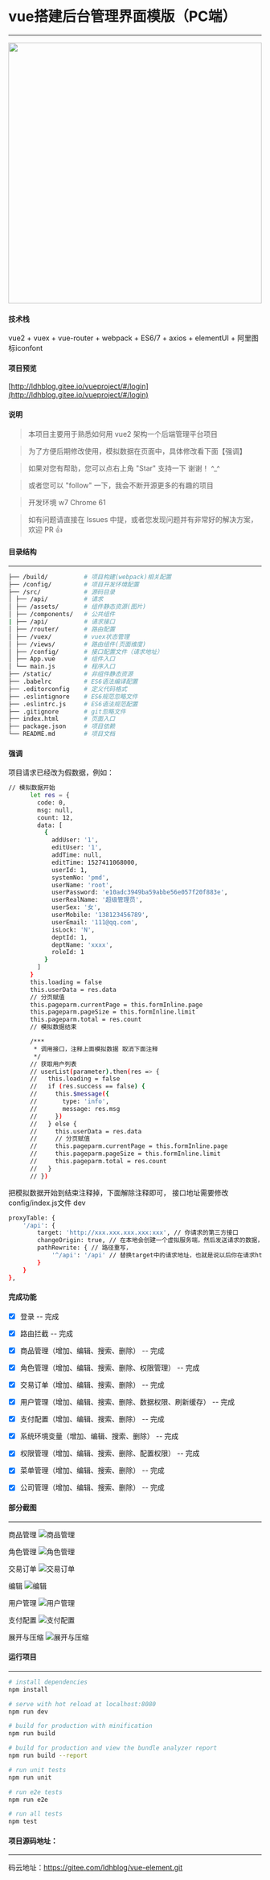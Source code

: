 # vue搭建后台管理界面模版（PC端）
------------------------

<img src="./static/gif.gif" width="100%" height="519px"/>  


#### 技术栈
vue2 + vuex + vue-router + webpack + ES6/7 + axios + elementUI + 阿里图标iconfont

#### 项目预览
[http://ldhblog.gitee.io/vueproject/#/login](http://ldhblog.gitee.io/vueproject/#/login)


#### 说明

>  本项目主要用于熟悉如何用 vue2 架构一个后端管理平台项目

>  为了方便后期修改使用，模拟数据在页面中，具体修改看下面【强调】

>  如果对您有帮助，您可以点右上角 "Star" 支持一下 谢谢！ ^_^

>  或者您可以 "follow" 一下，我会不断开源更多的有趣的项目

>  开发环境 w7  Chrome 61

>  如有问题请直接在 Issues 中提，或者您发现问题并有非常好的解决方案，欢迎 PR 👍


#### 目录结构
------------------------

```bash
├── /build/          # 项目构建(webpack)相关配置
├── /config/         # 项目开发环境配置
├── /src/            # 源码目录
│ ├── /api/          # 请求
│ ├── /assets/       # 组件静态资源(图片)
│ ├── /components/   # 公共组件
| ├── /api/          # 请求接口
│ ├── /router/       # 路由配置
│ ├── /vuex/         # vuex状态管理
│ ├── /views/        # 路由组件(页面维度)
│ ├── /config/       # 接口配置文件（请求地址）
│ ├── App.vue        # 组件入口
│ └── main.js        # 程序入口
├── /static/         # 非组件静态资源
├── .babelrc         # ES6语法编译配置
├── .editorconfig    # 定义代码格式
├── .eslintignore    # ES6规范忽略文件
├── .eslintrc.js     # ES6语法规范配置
├── .gitignore       # git忽略文件
├── index.html       # 页面入口
├── package.json     # 项目依赖
└── README.md        # 项目文档
```

#### 强调

项目请求已经改为假数据，例如：
``` bash
// 模拟数据开始
      let res = {
        code: 0,
        msg: null,
        count: 12,
        data: [
          {
            addUser: '1',
            editUser: '1',
            addTime: null,
            editTime: 1527411068000,
            userId: 1,
            systemNo: 'pmd',
            userName: 'root',
            userPassword: 'e10adc3949ba59abbe56e057f20f883e',
            userRealName: '超级管理员',
            userSex: '女',
            userMobile: '138123456789',
            userEmail: '111@qq.com',
            isLock: 'N',
            deptId: 1,
            deptName: 'xxxx',
            roleId: 1
          }
        ]
      }
      this.loading = false
      this.userData = res.data
      // 分页赋值
      this.pageparm.currentPage = this.formInline.page
      this.pageparm.pageSize = this.formInline.limit
      this.pageparm.total = res.count
      // 模拟数据结束

      /***
       * 调用接口，注释上面模拟数据 取消下面注释
       */
      // 获取用户列表
      // userList(parameter).then(res => {
      //   this.loading = false
      //   if (res.success == false) {
      //     this.$message({
      //       type: 'info',
      //       message: res.msg
      //     })
      //   } else {
      //     this.userData = res.data
      //     // 分页赋值
      //     this.pageparm.currentPage = this.formInline.page
      //     this.pageparm.pageSize = this.formInline.limit
      //     this.pageparm.total = res.count
      //   }
      // })
```
把模拟数据开始到结束注释掉，下面解除注释即可，
接口地址需要修改config/index.js文件 dev
``` bash
proxyTable: {
    '/api': {
        target: 'http://xxx.xxx.xxx.xxx:xxx', // 你请求的第三方接口
        changeOrigin: true, // 在本地会创建一个虚拟服务端，然后发送请求的数据，并同时接收请求的数据，这样服务端和服务端进行数据的交互就不会有跨域问题
        pathRewrite: { // 路径重写，
            '^/api': '/api' // 替换target中的请求地址，也就是说以后你在请求http://api.jisuapi.com/XXXXX这个地址的时候直接写成/api即可。
        }
    }
},

```
#### 完成功能
- [x] 登录 -- 完成
- [x] 路由拦截 -- 完成
- [x] 商品管理（增加、编辑、搜索、删除） -- 完成
- [x] 角色管理（增加、编辑、搜索、删除、权限管理） -- 完成
- [x] 交易订单（增加、编辑、搜索、删除） -- 完成
- [x] 用户管理（增加、编辑、搜索、删除、数据权限、刷新缓存） -- 完成
- [x] 支付配置（增加、编辑、搜索、删除） -- 完成
- [x] 系统环境变量（增加、编辑、搜索、删除） -- 完成
- [x] 权限管理（增加、编辑、搜索、删除、配置权限） -- 完成
- [x] 菜单管理（增加、编辑、搜索、删除） -- 完成
- [x] 公司管理（增加、编辑、搜索、删除） -- 完成


#### 部分截图
------------------------

商品管理
![商品管理](./static/商品管理.png "商品管理")

角色管理
![角色管理](./static/角色管理.png "角色管理")

交易订单
![交易订单](./static/交易订单.png "交易订单")

编辑
![编辑](./static/编辑.png "编辑")

用户管理
![用户管理](./static/用户管理.png "用户管理")

支付配置
![支付配置](./static/支付配置.png "支付配置")

展开与压缩
![展开与压缩](./static/展开与压缩.png "展开与压缩")


#### 运行项目
------------------------

``` bash
# install dependencies
npm install

# serve with hot reload at localhost:8080
npm run dev

# build for production with minification
npm run build

# build for production and view the bundle analyzer report
npm run build --report

# run unit tests
npm run unit

# run e2e tests
npm run e2e

# run all tests
npm test


```

#### 项目源码地址：
------------------------

码云地址：https://gitee.com/ldhblog/vue-element.git




